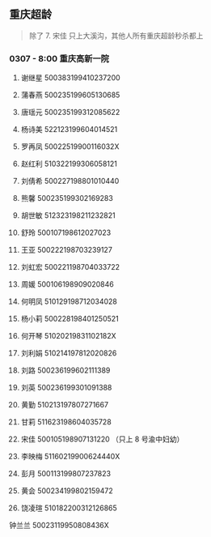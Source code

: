 ## 重庆超龄

> 除了 7. 宋佳 只上大溪沟，其他人所有重庆超龄秒杀都上

### 0307 - 8:00 重庆高新一院

1. 谢继星 500383199410237200
2. 蒲春燕 500235199605130685
3. 唐瑶元 500235199312085622
4. 杨诗美 522123199604014521
5. 罗再凤 ️50022519900116032X
6. 赵红利 510322199306058121
7. 刘倩希 500227198801010440
8. 熊馨 500235199302169283
9. 胡世敏 512323198211232821
10. 舒玲 500107198612027023
11. 王亚 500222198703239127
12. 刘虹宏 500221198704033722
13. 周媛 500106198909020846
14. 何明凤 510129198712034028
15. 杨小莉 500228198401250521
16. 何开琴 51020219831102182X
17. 刘利娟 510214197812020826
18. 刘路 500236199602111389
19. 刘英 500236199301091388
20. 黄勤 510213197807271667
21. 甘莉 511623198604035728
22. 宋佳 500105198907131220 （只上 8 号渝中妇幼）

23. 李映梅 51160219900624440X
24. 彭月 500113199807237823
25. 黄会 500234199802159472

26. 饶凌瑄 510182200312126865

钟兰兰 50023119950808436X

